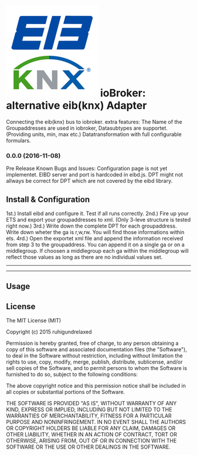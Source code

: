 ![Logo](knx.png)
ioBroker: alternative eib(knx) Adapter
==============

Connecting the eib(knx) bus to iobroker. 
extra features:
    The Name of the Groupaddresses are used in iobroker,
    Datasubtypes are supportet. (Providing units, min, max etc.)
    Datatransformation with full configurable formulars.


### 0.0.0 (2016-11-08)
Pre Release
Known Bugs and Issues:
Configuration page is not yet implementet. EIBD server and port is hardcoded in eibd.js.
DPT might not allways be correct for DPT which are not covered by the eibd library.


## Install & Configuration

1st.)   Install eibd and configure it. Test if all runs correctly.
2nd.)   Fire up your ETS and export your groupaddresses to xml. (Only 3-leve structure is tested right now.)
3rd.)   Write down the complete DPT for each groupaddress. Write down wheter the ga is r,w,rw. You will find those          informations within ets.
4rd.)   Open the exportet xml file and append the information received from step 3 to the groupaddress.
You can append it on a single ga or on a middlegroup. If choosen a middlegroup each ga within the middlegroup will reflect those values as long as there are no individual values set.

-----------------------------------------------------------

-----------------------------------------------------------


## Usage

## License

The MIT License (MIT)

Copyright (c) 2015 ruhigundrelaxed

Permission is hereby granted, free of charge, to any person obtaining a copy
of this software and associated documentation files (the "Software"), to deal
in the Software without restriction, including without limitation the rights
to use, copy, modify, merge, publish, distribute, sublicense, and/or sell
copies of the Software, and to permit persons to whom the Software is
furnished to do so, subject to the following conditions:

The above copyright notice and this permission notice shall be included in
all copies or substantial portions of the Software.

THE SOFTWARE IS PROVIDED "AS IS", WITHOUT WARRANTY OF ANY KIND, EXPRESS OR
IMPLIED, INCLUDING BUT NOT LIMITED TO THE WARRANTIES OF MERCHANTABILITY,
FITNESS FOR A PARTICULAR PURPOSE AND NONINFRINGEMENT. IN NO EVENT SHALL THE
AUTHORS OR COPYRIGHT HOLDERS BE LIABLE FOR ANY CLAIM, DAMAGES OR OTHER
LIABILITY, WHETHER IN AN ACTION OF CONTRACT, TORT OR OTHERWISE, ARISING FROM,
OUT OF OR IN CONNECTION WITH THE SOFTWARE OR THE USE OR OTHER DEALINGS IN
THE SOFTWARE.
